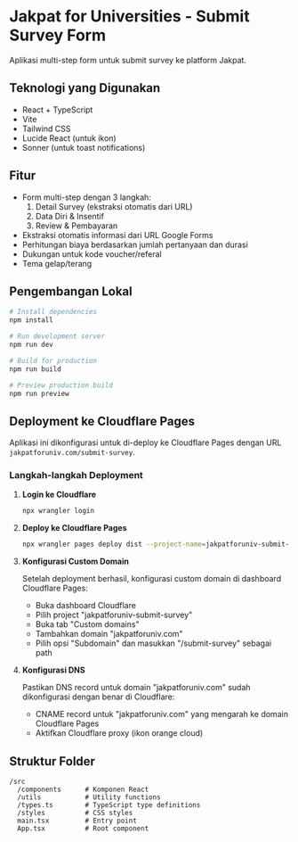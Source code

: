# Jakpat for Universities - Submit Survey Form

Aplikasi multi-step form untuk submit survey ke platform Jakpat.

## Teknologi yang Digunakan

- React + TypeScript
- Vite
- Tailwind CSS
- Lucide React (untuk ikon)
- Sonner (untuk toast notifications)

## Fitur

- Form multi-step dengan 3 langkah:
  1. Detail Survey (ekstraksi otomatis dari URL)
  2. Data Diri & Insentif
  3. Review & Pembayaran
- Ekstraksi otomatis informasi dari URL Google Forms
- Perhitungan biaya berdasarkan jumlah pertanyaan dan durasi
- Dukungan untuk kode voucher/referal
- Tema gelap/terang

## Pengembangan Lokal

```bash
# Install dependencies
npm install

# Run development server
npm run dev

# Build for production
npm run build

# Preview production build
npm run preview
```

## Deployment ke Cloudflare Pages

Aplikasi ini dikonfigurasi untuk di-deploy ke Cloudflare Pages dengan URL `jakpatforuniv.com/submit-survey`.

### Langkah-langkah Deployment

1. **Login ke Cloudflare**

   ```bash
   npx wrangler login
   ```

2. **Deploy ke Cloudflare Pages**

   ```bash
   npx wrangler pages deploy dist --project-name=jakpatforuniv-submit-survey
   ```

3. **Konfigurasi Custom Domain**

   Setelah deployment berhasil, konfigurasi custom domain di dashboard Cloudflare Pages:

   - Buka dashboard Cloudflare
   - Pilih project "jakpatforuniv-submit-survey"
   - Buka tab "Custom domains"
   - Tambahkan domain "jakpatforuniv.com"
   - Pilih opsi "Subdomain" dan masukkan "/submit-survey" sebagai path

4. **Konfigurasi DNS**

   Pastikan DNS record untuk domain "jakpatforuniv.com" sudah dikonfigurasi dengan benar di Cloudflare:

   - CNAME record untuk "jakpatforuniv.com" yang mengarah ke domain Cloudflare Pages
   - Aktifkan Cloudflare proxy (ikon orange cloud)

## Struktur Folder

```
/src
  /components      # Komponen React
  /utils           # Utility functions
  /types.ts        # TypeScript type definitions
  /styles          # CSS styles
  main.tsx         # Entry point
  App.tsx          # Root component
```
